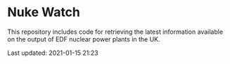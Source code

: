 # Nuke Watch

This repository includes code for retrieving the latest information available on the output of EDF nuclear power plants in the UK.

Last updated: 2021-01-15 21:23